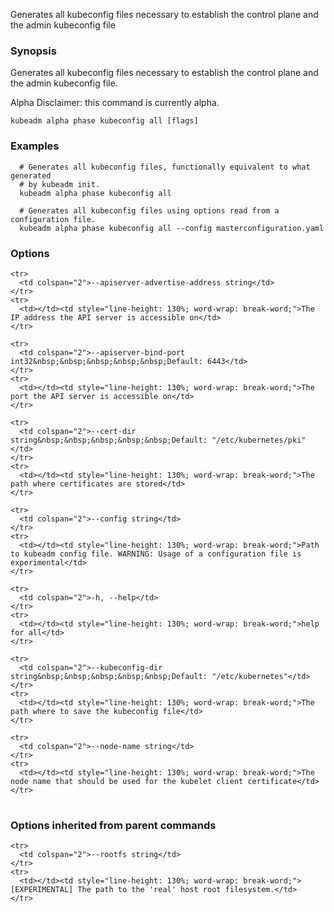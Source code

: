 
Generates all kubeconfig files necessary to establish the control plane and the admin kubeconfig file

### Synopsis


Generates all kubeconfig files necessary to establish the control plane and the admin kubeconfig file. 

Alpha Disclaimer: this command is currently alpha.

```
kubeadm alpha phase kubeconfig all [flags]
```

### Examples

```
  # Generates all kubeconfig files, functionally equivalent to what generated
  # by kubeadm init.
  kubeadm alpha phase kubeconfig all
  
  # Generates all kubeconfig files using options read from a configuration file.
  kubeadm alpha phase kubeconfig all --config masterconfiguration.yaml
```

### Options

<table style="width: 100%; table-layout: fixed;">
  <colgroup>
    <col span="1" style="width: 10px;" />
    <col span="1" />
  </colgroup>
  <tbody>

    <tr>
      <td colspan="2">--apiserver-advertise-address string</td>
    </tr>
    <tr>
      <td></td><td style="line-height: 130%; word-wrap: break-word;">The IP address the API server is accessible on</td>
    </tr>

    <tr>
      <td colspan="2">--apiserver-bind-port int32&nbsp;&nbsp;&nbsp;&nbsp;&nbsp;Default: 6443</td>
    </tr>
    <tr>
      <td></td><td style="line-height: 130%; word-wrap: break-word;">The port the API server is accessible on</td>
    </tr>

    <tr>
      <td colspan="2">--cert-dir string&nbsp;&nbsp;&nbsp;&nbsp;&nbsp;Default: "/etc/kubernetes/pki"</td>
    </tr>
    <tr>
      <td></td><td style="line-height: 130%; word-wrap: break-word;">The path where certificates are stored</td>
    </tr>

    <tr>
      <td colspan="2">--config string</td>
    </tr>
    <tr>
      <td></td><td style="line-height: 130%; word-wrap: break-word;">Path to kubeadm config file. WARNING: Usage of a configuration file is experimental</td>
    </tr>

    <tr>
      <td colspan="2">-h, --help</td>
    </tr>
    <tr>
      <td></td><td style="line-height: 130%; word-wrap: break-word;">help for all</td>
    </tr>

    <tr>
      <td colspan="2">--kubeconfig-dir string&nbsp;&nbsp;&nbsp;&nbsp;&nbsp;Default: "/etc/kubernetes"</td>
    </tr>
    <tr>
      <td></td><td style="line-height: 130%; word-wrap: break-word;">The path where to save the kubeconfig file</td>
    </tr>

    <tr>
      <td colspan="2">--node-name string</td>
    </tr>
    <tr>
      <td></td><td style="line-height: 130%; word-wrap: break-word;">The node name that should be used for the kubelet client certificate</td>
    </tr>

  </tbody>
</table>



### Options inherited from parent commands

<table style="width: 100%; table-layout: fixed;">
  <colgroup>
    <col span="1" style="width: 10px;" />
    <col span="1" />
  </colgroup>
  <tbody>

    <tr>
      <td colspan="2">--rootfs string</td>
    </tr>
    <tr>
      <td></td><td style="line-height: 130%; word-wrap: break-word;">[EXPERIMENTAL] The path to the 'real' host root filesystem.</td>
    </tr>

  </tbody>
</table>



